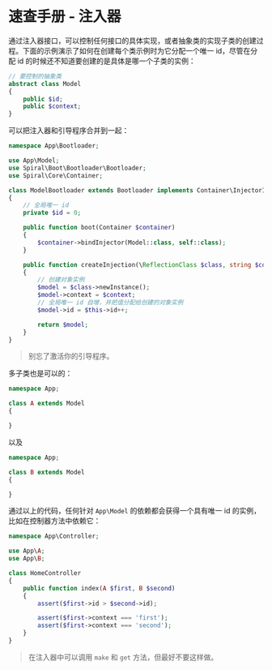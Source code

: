 # 速查手册 - 注入器

通过注入器接口，可以控制任何接口的具体实现，或者抽象类的实现子类的创建过程。下面的示例演示了如何在创建每个类示例时为它分配一个唯一 id，尽管在分配 id 的时候还不知道要创建的是具体是哪一个子类的实例：

```php
// 要控制的抽象类
abstract class Model
{
    public $id;
    public $context;
}
```

可以把注入器和引导程序合并到一起：

```php
namespace App\Bootloader;

use App\Model;
use Spiral\Boot\Bootloader\Bootloader;
use Spiral\Core\Container;

class ModelBootloader extends Bootloader implements Container\InjectorInterface, Container\SingletonInterface
{
    // 全局唯一 id
    private $id = 0;

    public function boot(Container $container)
    {
        $container->bindInjector(Model::class, self::class);
    }

    public function createInjection(\ReflectionClass $class, string $context = null)
    {
        // 创建对象实例
        $model = $class->newInstance();
        $model->context = $context;
        // 全局唯一 id 自增，并把值分配给创建的对象实例
        $model->id = $this->id++;

        return $model;
    }
}
```

> 别忘了激活你的引导程序。

多子类也是可以的：

```php
namespace App;

class A extends Model
{

}
```

以及

```php
namespace App;

class B extends Model
{

}
```

通过以上的代码，任何针对 `App\Model` 的依赖都会获得一个具有唯一 id 的实例，比如在控制器方法中依赖它：

```php
namespace App\Controller;

use App\A;
use App\B;

class HomeController
{
    public function index(A $first, B $second)
    {
        assert($first->id > $second->id);

        assert($first->context === 'first');
        assert($first->context === 'second');
    }
}
```

> 在注入器中可以调用 `make` 和 `get` 方法，但最好不要这样做。
